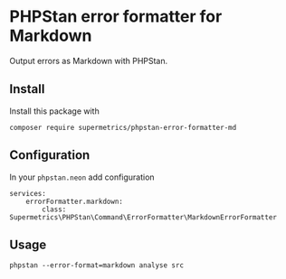 # PHPStan error formatter for Markdown

Output errors as Markdown with PHPStan.

## Install

Install this package with

```shell script
composer require supermetrics/phpstan-error-formatter-md
```

## Configuration

In your `phpstan.neon` add configuration

```neon
services:
    errorFormatter.markdown:
        class: Supermetrics\PHPStan\Command\ErrorFormatter\MarkdownErrorFormatter
```

## Usage

```shell script
phpstan --error-format=markdown analyse src 
```
